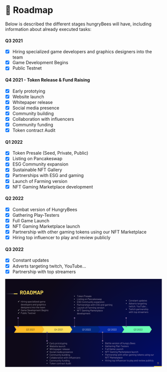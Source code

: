 # 📆 Roadmap

Below is described the different stages hungryBees will have, including information about already executed tasks:

#### Q3 2021

* [x] Hiring specialized game developers and graphics designers into the team
* [x] Game Development Begins
* [x] Public Testnet

#### Q4 2021 - Token Release & Fund Raising

* [x] Early prototying
* [x] Website launch
* [x] Whitepaper release
* [x] Social media presence
* [x] Community building
* [x] Collaboration with influencers
* [x] Community funding
* [x] Token contract Audit

#### Q1 2022

* [x] Token Presale (Seed, Private, Public)
* [x] Listing on Pancakeswap
* [x] ESG Community expansion
* [x] Sustainable NFT Gallery
* [x] Partnerships with ESG and gaming
* [x] Launch of Farming version
* [x] NFT Gaming Marketplace development

#### Q2 2022

* [x] Combat version of HungryBees
* [x] Gathering Play-Testers
* [x] Full Game Launch
* [x] NFT Gaming Marketplace launch
* [x] Partnership with other gaming tokens using our NFT Marketplace
* [x] Hiring top influencer to play and review publicly

#### Q3 2022

* [x] Constant updates
* [x] Adverts targeting twitch, YouTube…
* [x] Partnership with top streamers

![](<../.gitbook/assets/image (2).png>)
